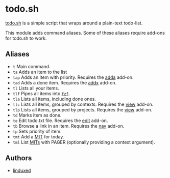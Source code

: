 todo.sh
=======

[todo.sh][1] is a simple script that wraps around a plain-text todo-list.

This module adds command aliases. Some of these aliases require add-ons for
todo.sh to work.

Aliases
-------

  - `t` Main command.
  - `ta` Adds an item to the list
  - `tap` Adds an item with priority. Requires the [adda][2] add-on.
  - `tad` Adds a done item. Requires the [addx][2] add-on.
  - `tl` Lists all your items.
  - `tlf` Pipes all items into [`fzf`][7].
  - `tla` Lists all items, including done ones.
  - `tlc` Lists all items, grouped by contexts. Requires the [view][3] add-on.
  - `tlp` Lists all items, grouped by projects. Requires the [view][3] add-on.
  - `td` Marks item as done.
  - `te` Edit todo.txt file. Requires the [edit][4] add-on.
  - `tb` Browse a link in an item. Requires the [nav][5] add-on.
  - `tp` Sets priority of item.
  - `tmt` Add a [MIT][6] for today.
  - `tml` List [MITs][6] with PAGER (optionally providing a context argument).

Authors
-------

  - [linduxed](https://github.com/linduxed)

[1]: http://todotxt.com/
[2]: https://github.com/ginatrapani/todo.txt-cli/wiki/Todo.sh-Add-on-Directory#add-and-do--add-and-pri-in-one-step
[3]: https://github.com/ginatrapani/todo.txt-cli/wiki/Todo.sh-Add-on-Directory#view-summarized-todo-items-report
[4]: https://github.com/ginatrapani/todo.txt-cli/wiki/Todo.sh-Add-on-Directory#edit-open-in-text-editor
[5]: https://github.com/ginatrapani/todo.txt-cli/wiki/Todo.sh-Add-on-Directory#nav-open-items-url-in-browser
[6]: https://github.com/ginatrapani/todo.txt-cli/wiki/Todo.sh-Add-on-Directory#mit-most-important-task
[7]: https://github.com/junegunn/fzf
